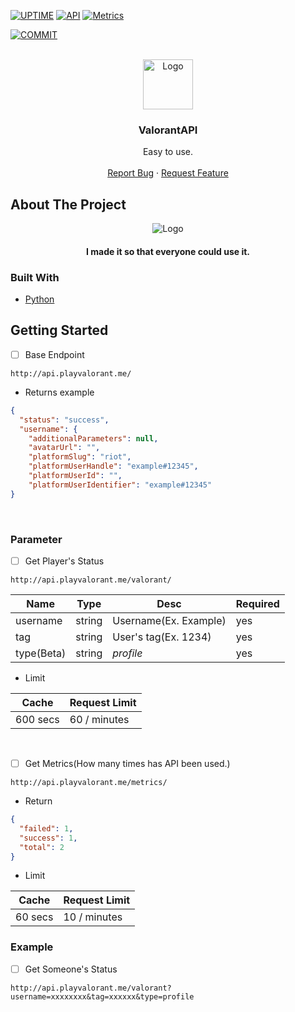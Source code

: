 <div id="top"></div>

<!-- TOP -->
[![UPTIME](https://img.shields.io/uptimerobot/ratio/m792088765-a5fdb5bf8af30ed18c55279e?style=for-the-badge)](http://api.playvalorant.me/)
[![API](https://img.shields.io/website?down_color=red&down_message=NOT%20WORKING&label=API&logo=%5C&style=for-the-badge&up_message=WORKING&url=http%3A%2F%2Fapi.playvalorant.me%2F)](http://api.playvalorant.me/)
[![Metrics](https://img.shields.io/website?down_color=red&down_message=NOT%20WORKING&label=metrics&logo=%5C&style=for-the-badge&up_message=WORKING&url=http%3A%2F%2Fapi.playvalorant.me%2Fmetrics)](http://api.playvalorant.me/metrics)

[![COMMIT](https://img.shields.io/github/last-commit/leaf48/ValorantAPI?color=blue&style=for-the-badge)](http://api.playvalorant.me/metrics)

<!-- PROJECT LOGO -->
<br />
<div align="center">
  <a href="https://github.com/Leaf48/ValorantAPI">
    <img src="https://user-images.githubusercontent.com/58620209/175783389-2497ed06-957d-4cdd-9fe1-d43f534cdc19.png" alt="Logo" width="80" height="80">

  </a>

  <h3 align="center">ValorantAPI</h3>

  <p align="center">
    Easy to use.
    <br />
    <br />
    <a href="https://github.com/Leaf48/ValorantAPI/issues">Report Bug</a>
    ·
    <a href="https://github.com/Leaf48/ValorantAPI/issues">Request Feature</a>
  </p>
</div>


<!-- ABOUT THE PROJECT -->
## About The Project

<div align="center">
  <img src="https://media1.tenor.com/images/0a87fbcdd08e1280c12e26ac2c3bb443/tenor.gif" alt="Logo">
  <h4>I made it so that everyone could use it.</h4>
</div>


### Built With

* [Python](https://www.python.org/)

<!-- GETTING STARTED -->
## Getting Started
- [ ] Base Endpoint
```url
http://api.playvalorant.me/
```
* Returns example
```json
{
  "status": "success", 
  "username": {
    "additionalParameters": null, 
    "avatarUrl": "", 
    "platformSlug": "riot", 
    "platformUserHandle": "example#12345", 
    "platformUserId": "", 
    "platformUserIdentifier": "example#12345"
}
```
</br>

### Parameter
- [ ] Get Player's Status </br>
```url
http://api.playvalorant.me/valorant/
```

| Name | Type | Desc | Required |
| ------------- | ------------- | ------------- | ------------- |
| username  | string  | Username(Ex. Example)  | yes  |
| tag  | string  | User's tag(Ex. 1234)  | yes |
| type(Beta)  | string  | *profile* | yes  |

* Limit

| Cache | Request Limit |
| ----- | ----- |
| 600 secs | 60 / minutes |

</br>

- [ ] Get Metrics(How many times has API been used.)
```url
http://api.playvalorant.me/metrics/
```
* Return
```json
{
  "failed": 1, 
  "success": 1, 
  "total": 2
}
```
* Limit

| Cache | Request Limit |
| ----- | ----- |
| 60 secs | 10 / minutes |

### Example
- [ ] Get Someone's Status </br>
```url
http://api.playvalorant.me/valorant?username=xxxxxxxx&tag=xxxxxx&type=profile
```
